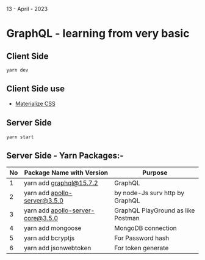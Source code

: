 13 - April - 2023

# GraphQL - learning from very basic


## Client Side
```
yarn dev
```


## Client Side use 

* [Materialize CSS](https://materializecss.com)

## Server Side
```
yarn start
```


## Server Side - Yarn Packages:-
|No| Package Name with Version | Purpose  |
|--|---------------------------|----------|
|1 | yarn add graphql@15.7.2   | GraphQL  |
|2 | yarn add apollo-server@3.5.0 | by node-Js surv http by GraphQL  |
|3 | yarn add apollo-server-core@3.5.0 | GraphQL PlayGround as like Postman |
|4 | yarn add mongoose | MongoDB connection |
|5 | yarn add bcryptjs | For Password hash |
|6 | yarn add jsonwebtoken | For token generate |

